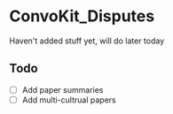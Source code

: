 # ConvoKit_Disputes
Haven't added stuff yet, will do later today 
## Todo
- [ ] Add paper summaries
- [ ] Add multi-cultrual papers 
